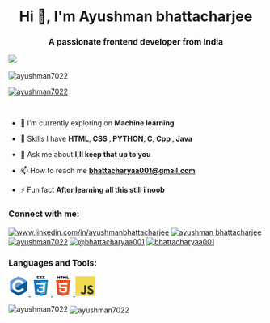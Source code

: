 

<h1 align="center">Hi 👋, I'm Ayushman bhattacharjee</h1>
<h3 align="center">A passionate frontend developer from India</h3>
<img src="https://camo.githubusercontent.com/c1dcb74cc1c1835b1d716f5051499a2814c683c806b15f04b0eba492863703e9/68747470733a2f2f63646e2e6472696262626c652e636f6d2f75736572732f3733303730332f73637265656e73686f74732f363538313234332f6176656e746f2e676966">

<p align="left"> <img src="https://komarev.com/ghpvc/?username=ayushman7022&label=Profile%20views&color=0e75b6&style=flat" alt="ayushman7022" /> </p>

<p align="left"> <a href="https://github.com/ryo-ma/github-profile-trophy"><img src="https://github-profile-trophy.vercel.app/?username=ayushman7022" alt="ayushman7022" /></a> </p>

<p align="left"> <a href="https://twitter.com/" target="blank"><img src="https://img.shields.io/twitter/follow/?logo=twitter&style=for-the-badge" alt="" /></a> </p>

- 🔭 I’m currently exploring on **Machine learning**

- 🌱 Skills I have **HTML, CSS , PYTHON, C, Cpp , Java**

- 💬 Ask me about **I,ll keep that up to you**

- 📫 How to reach me **bhattacharyaa001@gmail.com**

- ⚡ Fun fact **After learning all this still i noob**

<h3 align="left">Connect with me:</h3>
<p align="left">
<a href="https://linkedin.com/in/www.linkedin.com/in/ayushmanbhattacharjee" target="blank"><img align="center" src="https://raw.githubusercontent.com/rahuldkjain/github-profile-readme-generator/master/src/images/icons/Social/linked-in-alt.svg" alt="www.linkedin.com/in/ayushmanbhattacharjee" height="30" width="40" /></a>
<a href="https://stackoverflow.com/users/ayushman bhattacharjee" target="blank"><img align="center" src="https://raw.githubusercontent.com/rahuldkjain/github-profile-readme-generator/master/src/images/icons/Social/stack-overflow.svg" alt="ayushman bhattacharjee" height="30" width="40" /></a>
<a href="https://instagram.com/ayushman7022" target="blank"><img align="center" src="https://raw.githubusercontent.com/rahuldkjain/github-profile-readme-generator/master/src/images/icons/Social/instagram.svg" alt="ayushman7022" height="30" width="40" /></a>
<a href="https://www.hackerrank.com/@bhattacharyaa001" target="blank"><img align="center" src="https://raw.githubusercontent.com/rahuldkjain/github-profile-readme-generator/master/src/images/icons/Social/hackerrank.svg" alt="@bhattacharyaa001" height="30" width="40" /></a>
<a href="https://www.hackerearth.com/bhattacharyaa001" target="blank"><img align="center" src="https://raw.githubusercontent.com/rahuldkjain/github-profile-readme-generator/master/src/images/icons/Social/hackerearth.svg" alt="bhattacharyaa001" height="30" width="40" /></a>
</p>

<h3 align="left">Languages and Tools:</h3>
<p align="left"> <a href="https://www.cprogramming.com/" target="_blank" rel="noreferrer"> <img src="https://raw.githubusercontent.com/devicons/devicon/master/icons/c/c-original.svg" alt="c" width="40" height="40"/> </a> <a href="https://www.w3schools.com/css/" target="_blank" rel="noreferrer"> <img src="https://raw.githubusercontent.com/devicons/devicon/master/icons/css3/css3-original-wordmark.svg" alt="css3" width="40" height="40"/> </a> <a href="https://www.w3.org/html/" target="_blank" rel="noreferrer"> <img src="https://raw.githubusercontent.com/devicons/devicon/master/icons/html5/html5-original-wordmark.svg" alt="html5" width="40" height="40"/> </a> <a href="https://developer.mozilla.org/en-US/docs/Web/JavaScript" target="_blank" rel="noreferrer"> <img src="https://raw.githubusercontent.com/devicons/devicon/master/icons/javascript/javascript-original.svg" alt="javascript" width="40" height="40"/> </a> </p>

<p><img align="left" src="https://github-readme-stats.vercel.app/api/top-langs?username=ayushman7022&show_icons=true&locale=en&layout=compact" alt="ayushman7022" /></p>

<p>&nbsp;<img align="center" src="https://github-readme-stats.vercel.app/api?username=ayushman7022&show_icons=true&locale=en" alt="ayushman7022" /></p>
